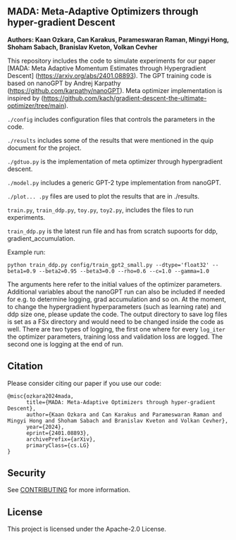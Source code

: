## MADA: Meta-Adaptive Optimizers through hyper-gradient Descent

**Authors: Kaan Ozkara, Can Karakus, Parameswaran Raman, Mingyi Hong, Shoham Sabach, Branislav Kveton, Volkan Cevher**

This repository includes the code to simulate experiments for our paper [MADA: Meta Adaptive Momentum Estimates through Hypergradient Descent] (https://arxiv.org/abs/2401.08893). The GPT training code is based on nanoGPT by Andrej Karpathy (https://github.com/karpathy/nanoGPT). Meta optimizer implementation is inspired by (https://github.com/kach/gradient-descent-the-ultimate-optimizer/tree/main).

`./config` includes configuration files that controls the parameters in the code.

`./results` includes some of the results that were mentioned in the quip document for the project.

`./gdtuo.py` is the implementation of meta optimizer through hypergradient descent.

`./model.py` includes a generic GPT-2 type implementation from nanoGPT.

`./plot... .py` files are used to plot the results that are in ./results.

`train.py`, `train_ddp.py`, `toy.py`, `toy2.py`,  includes the files to run experiments. 

`train_ddp.py` is the latest run file and has from scratch supoorts for ddp, gradient_accumulation.

Example run:

`python train_ddp.py config/train_gpt2_small.py --dtype='float32' --beta1=0.9 --beta2=0.95 --beta3=0.0 --rho=0.6 --c=1.0 --gamma=1.0`

The arguments here refer to the initial values of the optimizer parameters. Additional variables about the nanoGPT run can also be included if needed for e.g. to determine  logging, grad accumulation and so on. At the moment, to change the hypergradient hyperparameters (such as learning rate) and ddp size one, please update the code. The output directory to save log files is set as a FSx directory and would need to be changed inside the code as well. There are two types of logging, the first one where for every `log_iter` the optimizer parameters, training loss and validation loss are logged. The second one is logging at the end of run.

## Citation

Please consider citing our paper if you use our code:
```text
@misc{ozkara2024mada,
      title={MADA: Meta-Adaptive Optimizers through hyper-gradient Descent}, 
      author={Kaan Ozkara and Can Karakus and Parameswaran Raman and Mingyi Hong and Shoham Sabach and Branislav Kveton and Volkan Cevher},
      year={2024},
      eprint={2401.08893},
      archivePrefix={arXiv},
      primaryClass={cs.LG}
}
```

## Security

See [CONTRIBUTING](CONTRIBUTING.md#security-issue-notifications) for more information.

## License

This project is licensed under the Apache-2.0 License.

